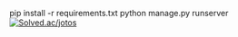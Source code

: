 pip install -r requirements.txt
python manage.py runserver
[![Solved.ac/jotos](http://mazassumnida.wtf/api/v2/generate_badge?boj={jotos})](https://solved.ac/{jotos})


<!--
**Hanabisuri/Hanabisuri** is a ✨ _special_ ✨ repository because its `README.md` (this file) appears on your GitHub profile.

Here are some ideas to get you started:

- 🔭 I’m currently working on ...
- 🌱 I’m currently learning ...
- 👯 I’m looking to collaborate on ...
- 🤔 I’m looking for help with ...
- 💬 Ask me about ...
- 📫 How to reach me: ...
- 😄 Pronouns: ...
- ⚡ Fun fact: ...
-->

